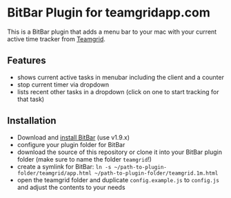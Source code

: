 # BitBar Plugin for teamgridapp.com

This is a BitBar plugin that adds a menu bar to your mac with your current
active time tracker from [Teamgrid](https://teamgridapp.com).

## Features
- shows current active tasks in menubar including the client and a counter
- stop current timer via dropdown
- lists recent other tasks in a dropdown (click on one to start tracking for that task)

## Installation
- Download and [install BitBar](https://github.com/matryer/bitbar/releases) (use v1.9.x)
- configure your plugin folder for BitBar
- download the source of this repository or clone it into your BitBar plugin folder (make sure to name the folder `teamgrid`!)
- create a symlink for BitBar: `ln -s ~/path-to-plugin-folder/teamgrid/app.html ~/path-to-plugin-folder/teamgrid.1m.html`
- open the teamgrid folder and duplicate `config.example.js` to `config.js` and adjust the contents to your needs